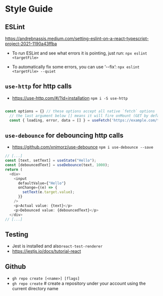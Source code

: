 # Style Guide

## ESLint

https://andrebnassis.medium.com/setting-eslint-on-a-react-typescript-project-2021-1190a43ffba

- To run ESLint and see what errors it is pointing, just run:
`npx eslint <targetFile>`

- To automatically fix some errors, you can use ‘--fix’:
`npx eslint <targetFile> --quiet`


## `use-http` for http calls

- https://use-http.com/#/?id=installation
`npm i -S use-http`

```js

const options = {} // these options accept all native `fetch` options
  // the last argument below [] means it will fire onMount (GET by default)
  const { loading, error, data = [] } = useFetch('https://example.com/todos', options, [])
```

## `use-debounce` for debouncing http calls

- https://github.com/xnimorz/use-debounce
`npm i use-debounce --save`

```js
// [...]
const [text, setText] = useState("Hello");
const [debouncedText] = useDebounce(text, 1000);
return (
  <div>
    <input
      defaultValue={"Hello"}
      onChange={(e) => {
        setText(e.target.value);
      }}
    />
    <p>Actual value: {text}</p>
    <p>Debounced value: {debouncedText}</p>
  </div>
// [...]
```

## Testing 

- Jest is installed and also`react-test-renderer`
- https://jestjs.io/docs/tutorial-react


## Github

- `gh repo create [<name>] [flags]`
- `gh repo create` # create a repository under your account using the current directory name

